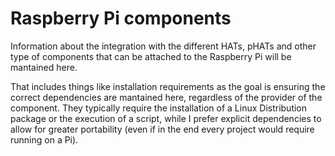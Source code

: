 # Raspberry Pi components

Information about the integration with the different HATs, pHATs and other type of components that can be attached to the Raspberry Pi will be mantained here.

That includes things like installation requirements as the goal is ensuring the correct dependencies are mantained here, regardless of the provider of the component. They typically require the installation of a Linux Distribution package or the execution of a script, while I prefer explicit dependencies to allow for greater portability (even if in the end every project would require running on a Pi). 